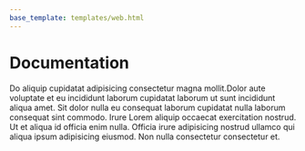 ```yaml
---
base_template: templates/web.html
---
```


# Documentation

Do aliquip cupidatat adipisicing consectetur magna mollit.Dolor aute voluptate et eu incididunt laborum cupidatat laborum ut sunt incididunt aliqua amet. Sit dolor nulla eu consequat laborum cupidatat nulla laborum consequat sint commodo. Irure Lorem aliquip occaecat exercitation nostrud. Ut et aliqua id officia enim nulla. Officia irure adipisicing nostrud ullamco qui aliqua ipsum adipisicing eiusmod. Non nulla consectetur consectetur et.